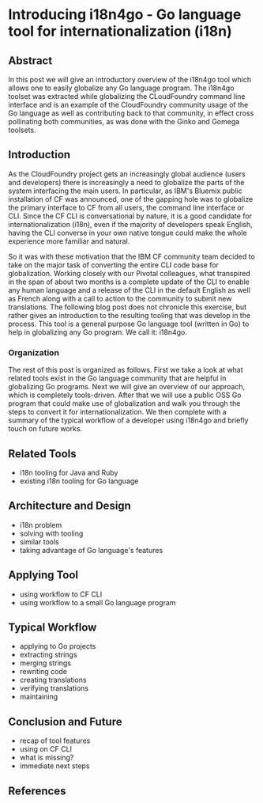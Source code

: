 # Introducing i18n4go - Go language tool for internationalization (i18n)

## Abstract

In this post we will give an introductory overview of the i18n4go tool which allows one to easily globalize any Go language program. The i18n4go toolset was extracted while globalizing the CLoudFoundry command line interface and is an example of the CloudFoundry community usage of the Go language as well as contributing back to that community, in effect cross pollinating both communities, as was done with the Ginko and Gomega toolsets.

## Introduction
As the CloudFoundry project gets an increasingly global audience (users and developers) there is increasingly a need to globalize the parts of the system interfacing the main users. In particular, as IBM's Bluemix public installation of CF was announced, one of the gapping hole was to globalize the primary interface to CF from all users, the command line interface or CLI. Since the CF CLI is conversational by nature, it is a good candidate for internationalization (i18n), even if the majority of developers speak English, having the CLI converse in your own native tongue could make the whole experience more familiar and natural.

So it was with these motivation that the IBM CF community team decided to take on the major task of converting the entire CLI code base for globalization. Working closely with our Pivotal colleagues, what transpired in the span of about two months is a complete update of the CLI to enable any human language and a release of the CLI in the default English as well as French along with a call to action to the community to submit new translations. The following blog post does not chronicle this exercise, but rather gives an introduction to the resulting tooling that was develop in the process. This tool is a general purpose Go language tool (written in Go) to help in globalizing any Go program. We call it: i18n4go.

### Organization

The rest of this post is organized as follows. First we take a look at what related tools exist in the Go language community that are helpful in globalizing Go programs. Next we will give an overview of our approach, which is completely tools-driven. After that we will use a public OSS Go program that could make use of globalization and walk you through the steps to convert it for internationalization. We then complete with a summary of the typical workflow of a developer using i18n4go and briefly touch on future works.

## Related Tools

* i18n tooling for Java and Ruby
* existing i18n tooling for Go language

## Architecture and Design

* i18n problem
* solving with tooling
* similar tools
* taking advantage of Go language's features

## Applying Tool

* using workflow to CF CLI
* using workflow to a small Go language program

## Typical Workflow

* applying to Go projects
* extracting strings
* merging strings
* rewriting code
* creating translations
* verifying translations
* maintaining

## Conclusion and Future

* recap of tool features
* using on CF CLI
* what is missing?
* immediate next steps

## References